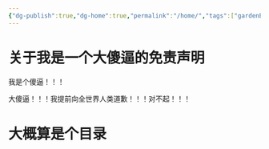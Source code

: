 ```yaml
---
{"dg-publish":true,"dg-home":true,"permalink":"/home/","tags":["gardenEntry"],"dgPassFrontmatter":true,"created":"2024-11-30T14:08:00.847+08:00","updated":"2024-11-30T16:23:44.594+08:00"}
---
```



 # 关于我是一个大傻逼的免责声明


我是个傻逼！！！

大傻逼！！！我提前向全世界人类道歉！！！对不起！！！

# 大概算是个目录


